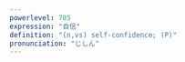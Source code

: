 ```yaml
---
powerlevel: 785
expression: "自信"
definition: "(n,vs) self-confidence; (P)"
pronunciation: "じしん"
---
```

